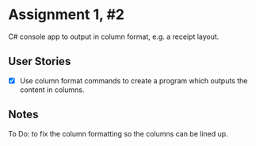 # Assignment 1, #2

C# console app to output in column format, e.g. a receipt layout.

## User Stories

- [x]  Use column format commands to create a program which 
 outputs the content in columns.

## Notes

To Do: to fix the column formatting so the columns can be lined up.